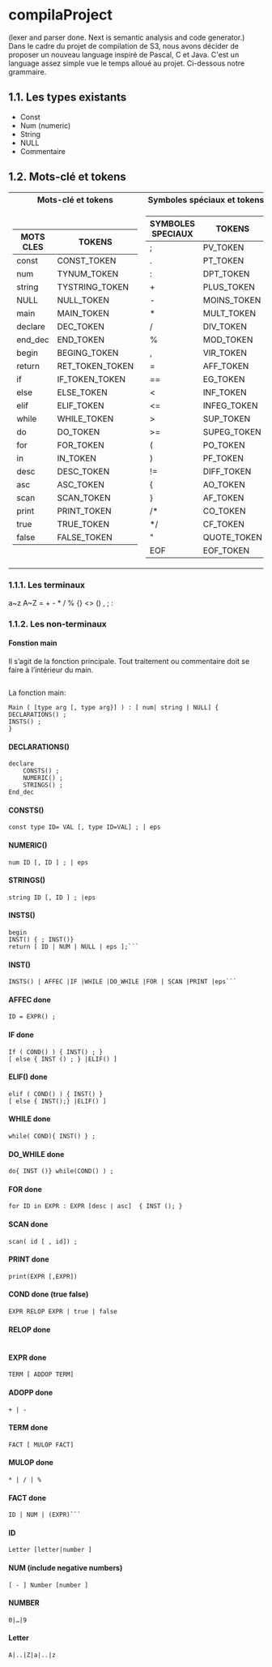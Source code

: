 # compilaProject
(lexer and parser done. Next is semantic analysis and code generator.)
Dans le cadre du projet de compilation de S3, nous avons décider de proposer un nouveau language inspiré de Pascal, C et Java. C'est un language assez simple vue le temps alloué au projet. Ci-dessous notre grammaire.

## 1.1. Les types existants
- Const
- Num (numeric)
- String
- NULL
- Commentaire

## 1.2. Mots-clé et tokens
<table>
<tr><th>Mots-clé et tokens </th><th>Symboles spéciaux et tokens</th></tr>
<tr><td>

 | **MOTS CLES**	 | **TOKENS** | 
 | --- | --- |	
 | const | CONST_TOKEN | 
 | num | TYNUM_TOKEN | 
 | string | TYSTRING_TOKEN | 
 | NULL | NULL_TOKEN | 
 | main | MAIN_TOKEN | 
 | declare | DEC_TOKEN | 
 | end_dec | END_TOKEN | 
 | begin | BEGING_TOKEN | 
 | return | RET_TOKEN_TOKEN | 
 | if | IF_TOKEN_TOKEN | 
 | else | ELSE_TOKEN | 
 | elif | ELIF_TOKEN | 
 | while | WHILE_TOKEN | 
 | do | DO_TOKEN | 
 | for | FOR_TOKEN | 
 | in | IN_TOKEN | 
 | desc | DESC_TOKEN | 
 | asc | ASC_TOKEN | 
 | scan | SCAN_TOKEN | 
 | print | PRINT_TOKEN | 
 | true | TRUE_TOKEN | 
 | false | FALSE_TOKEN | 

</td><td>

 | SYMBOLES SPECIAUX | 	TOKENS| 
 | --- | --- |	
 | ;	 | PV_TOKEN | 
 | .	 | PT_TOKEN | 
 | :	 | DPT_TOKEN | 
 | +	 | PLUS_TOKEN | 
 | -	 | MOINS_TOKEN | 
 | *	 | MULT_TOKEN | 
 | /	 | DIV_TOKEN | 
 | %	 | MOD_TOKEN | 
 | ,	 | VIR_TOKEN | 
 | =	 | AFF_TOKEN | 
 | ==	 | EG_TOKEN | 
 | <	 | INF_TOKEN | 
 | <=	 | INFEG_TOKEN | 
 | >	 | SUP_TOKEN | 
 | >=	 | SUPEG_TOKEN | 
 | (	 | PO_TOKEN | 
 | )	 | PF_TOKEN | 
 | !=	 | DIFF_TOKEN | 
 | {	 | AO_TOKEN | 
 | }	 | AF_TOKEN | 
 | /*	 | CO_TOKEN | 
 | */	 | CF_TOKEN | 
 | " | 	QUOTE_TOKEN | 
 | EOF | 	EOF_TOKEN | 


</td></tr> </table>

### 1.1.1. Les terminaux
a~z	A~Z  =	+	-	*	/	%	{}	<>	()	,	;	:

### 1.1.2. Les non-terminaux
#### Fonstion main
Il s’agit de la fonction principale. Tout traitement ou commentaire doit se faire à l’intérieur du main.
```main ( <args> ) : <type_retour > { <declarations> <insts> }
```
La fonction main:
```
Main ( [type arg [, type arg}] ) : [ num| string | NULL] {
DECLARATIONS() ;
INSTS() ;
}
```
  
#### DECLARATIONS() 
```
declare
	CONSTS() ;
	NUMERIC() ;
	STRINGS() ;
End_dec
```
#### CONSTS()
```
const type ID= VAL [, type ID=VAL] ; | eps
```
#### NUMERIC()
```
num ID [, ID ] ; | eps
```
#### STRINGS()
```
string ID [, ID ] ; |eps
```
#### INSTS()
```
begin 
INST() { ; INST()}
return [ ID | NUM | NULL | eps ];```
```
#### INST()
```
INSTS() | AFFEC |IF |WHILE |DO_WHILE |FOR | SCAN |PRINT |eps```
```
#### AFFEC done
```
ID = EXPR() ;
```
#### IF done
```
If ( COND() ) { INST() ; }
[ else { INST () ; } |ELIF() ]
```
#### ELIF() done
```
elif ( COND() ) { INST() }
[ else { INST();} |ELIF() ]
```
#### WHILE done
```
while( COND){ INST() } ;
```
#### DO_WHILE done
```
do{ INST ()} while(COND() ) ;
```
#### FOR done
```
for ID in EXPR : EXPR [desc | asc]  { INST (); }
```
#### SCAN done
```
scan( id [ , id]) ;
```
#### PRINT done
```
print(EXPR [,EXPR])
```
#### COND done (true false)	
```
EXPR RELOP EXPR | true | false
```
#### RELOP done
```== | != | < |<= | > | >=
```
#### EXPR done
```
TERM [ ADDOP TERM]
```
#### ADOPP done
```
+ | -
```
#### TERM done
```
FACT [ MULOP FACT]
```
#### MULOP done
```
* | / | %
```
#### FACT done
```
ID | NUM | (EXPR)```
```
#### ID
```
Letter [letter|number ]
```
#### NUM (include negative numbers)
```
[ - ] Number [number ]
```

#### NUMBER
```
0|…|9
```

#### Letter
```
A|..|Z|a|..|z
```

